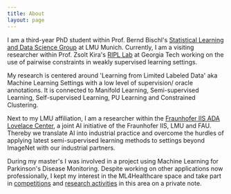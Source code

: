```yaml
---
title: About
layout: page
---
```

<!-- ![Profile Image]({{ site.url }}/{{ site.picture }}) -->

I am a third-year PhD student within Prof. Bernd Bischl's [Statistical Learning and Data Science Group](http://www.compstat.statistik.uni-muenchen.de/) at LMU Munich. Currently, I am a visiting researcher within Prof. Zsolt Kira's [RIPL Lab](https://www.cc.gatech.edu/~zk15/) at Georgia Tech working on the use of pairwise constraints in weakly supervised learning settings. 

My research is centered around 'Learning from Limited Labeled Data' aka Machine Learning Settings with a low level of supervision/ oracle annotations. It is connected to Manifold Learning, Semi-supervised Learning, Self-supervised Learning, PU Learning and Constrained Clustering.

Next to my LMU affiliation, I am a researcher within the [Fraunhofer IIS ADA Lovelace Center](https://www.scs.fraunhofer.de/de/forschung/ada-center.html), a joint AI initiative of the Fraunhofer IIS, LMU and FAU. Thereby we translate AI into industrial practice and overcome the hurdles of applying latest semi-supervised learning methods to settings beyond ImageNet with our industrial partners. 

During my master's I was involved in a project using Machine Learning for Parkinson's Disease Monitoring. Despite working on other applications now professionally, I kept my interest in the ML4Healthcare space and take part in [competitions](https://www.michaeljfox.org/news/mjff-and-sage-bionetworks-announce-winners-beat-pd-dream-challenge) and [research activities](https://www.medrxiv.org/content/10.1101/2021.10.20.21265298v1) in this area on a private note. 
